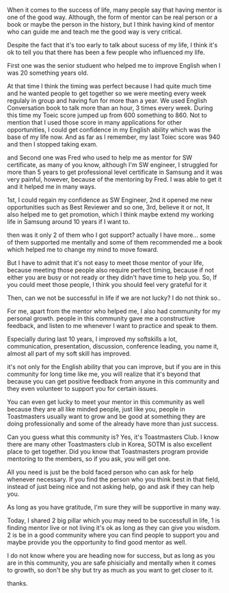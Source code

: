 
When it comes to the success of life, many people say that having mentor is one of the good way. Although, the form of mentor can be real person 
or a book or maybe the person in the history, but I think having kind of mentor who can guide me and teach me the good way is very critical.

Despite the fact that it's too early to talk about sucess of my life, I think it's ok to tell you that there has been a few people who influenced my life.

First one was the senior studuent who helped me to improve English when I was 20 something years old. 

At that time I think the timing was perfect because I had quite much time and he wanted people to get together so we were meeting every week regulaly 
in group and having fun for more than a year. We used English Conversation book to talk more than an hour, 3 times every week. 
During this time my Toeic score jumped up from 600 something to 860. Not to mention that I used those score in many applications for other opportunities, 
I could get confidence in my English ability which was the base of my life now. And as far as I remember, my last Toiec score was 940 and then I stopped
taking exam. 

and Second one was Fred who used to help me as mentor for SW certificate, as many of you know, although I'm SW engineer, I struggled for more than 5 years
to get professional level certificate in Samsung and it was very painful, however, because of the mentoring by Fred. I was able to get it and it helped me
in many ways.

1st, I could regain my confidence as SW Engineer, 2nd it opened me new opportunities such as Best Reviewer and so one, 3rd, believe it or not, It also
helped me to get promotion, which I think maybe extend my working life in Samsung around 10 years if I want to.

then was it only 2 of them who I got support? actually I have more... some of them supported me mentally and some of them recommended me a book which helped me to 
change my mind to move foward. 

But I have to admit that it's not easy to meet those mentor of your life, because meeting those people also require perfect timing, because if not
either you are busy or not ready or they didn't have time to help you. So, If you could meet those people, I think you should feel very grateful for it

Then, can we not be successful in life if we are not lucky? I do not think so..

For me, apart from the mentor who helped me, I also had community for my personal growth. people in this community gave me a constructive feedback, and listen to me
whenever I want to practice and speak to them.

Especially during last 10 years, I improved my softskills a lot, communication, presentation, discussion, conference leading, you name it, almost all part of my soft
skill has improved.

it's not only for the English ability that you can improve, but if you are in this community for long time like me, you will realize that it's beyond that 
because you can get positive feedback from anyone in this community and they even volunteer to support you for certain issues.

You can even get lucky to meet your mentor in this community as well because they are all like minded people, just like you, people in Toastmasters usually want to grow and be good at something they are doing professionally and some of the already have more than just success.

Can you guess what this community is? Yes, it's Toastmasters Club. I know there are many other Toastmasters club in Korea, SOTM is also excellent 
place to get together. Did you know that Toastmasters program provide mentoring to the members, so if you ask, you will get one.

All you need is just be the bold faced person who can ask for help whenever necessary. If you find the person who you think best in that field, instead of just being 
nice and not asking help, go and ask if they can help you. 

As long as you have gratitude, I'm sure they will be supportive in many way.

Today, I shared 2 big pillar which you may need to be successfull in life, 1 is finding mentor live or not living it's ok as long as they can give you wisdom. 2 is be in a good community where you can find people to support you and maybe provide you the opportunity to find good mentor as well.

I do not know where you are heading now for success, but as long as you are in this community, you are safe phisicially and mentally when it comes to growth, so don't be shy but try as much as you want to get closer to it.

thanks.

